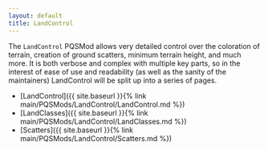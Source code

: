 ```yaml
---
layout: default
title: LandControl
---
```


The `LandControl` PQSMod allows very detailed control over the coloration of terrain, creation of ground scatters, minimum terrain height, and much more.
It is both verbose and complex with multiple key parts, so in the interest of ease of use and readability (as well as the sanity of the maintainers) LandControl will be split up into a series of pages.

* [LandControl]({{ site.baseurl }}{% link main/PQSMods/LandControl/LandControl.md %})
* [LandClasses]({{ site.baseurl }}{% link main/PQSMods/LandControl/LandClasses.md %})
* [Scatters]({{ site.baseurl }}{% link main/PQSMods/LandControl/Scatters.md %})
